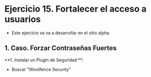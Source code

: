 
# Ejercicio 15. Fortalecer el acceso a usuarios
- Este ejercicio se va a desarrollar en el sitio alpha

## 1. Caso. Forzar Contraseñas Fuertes

**1. Instalar un Plugin de Seguridad **:
- Buscar "Wordfence Security"


<!--stackedit_data:
eyJoaXN0b3J5IjpbLTcxNzA3OTMxNSwxOTEzNTY1MDVdfQ==
-->
